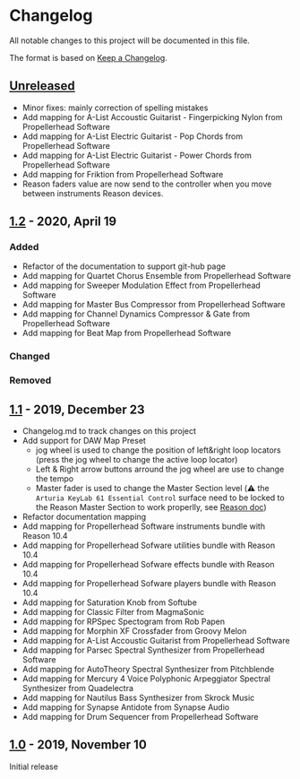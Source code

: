 # Changelog

All notable changes to this project will be documented in this file.

The format is based on [Keep a Changelog](https://keepachangelog.com/en/1.0.0/).

## [Unreleased]

* Minor fixes: mainly correction of spelling mistakes
* Add mapping for A-List Accoustic Guitarist - Fingerpicking Nylon from Propellerhead Software
* Add mapping for A-List Electric Guitarist - Pop Chords from Propellerhead Software
* Add mapping for A-List Electric Guitarist - Power Chords from Propellerhead Software
* Add mapping for Friktion from Propellerhead Software
* Reason faders value are now send to the controller when you move between instruments Reason devices.

## [1.2] - 2020, April 19

### Added

* Refactor of the documentation to support git-hub page
* Add mapping for Quartet Chorus Ensemble from Propellerhead Software
* Add mapping for Sweeper Modulation Effect from Propellerhead Software
* Add mapping for Master Bus Compressor from Propellerhead Software
* Add mapping for Channel Dynamics Compressor & Gate from Propellerhead Software
* Add mapping for Beat Map from Propellerhead Software

### Changed

### Removed

## [1.1] - 2019, December 23

* Changelog.md to track changes on this project
* Add support for DAW Map Preset
  * jog wheel is used to change the position of left&right loop locators (press the jog wheel to change the active loop locator)  
  * Left & Right arrow buttons arround the jog wheel are use to change the tempo
  * Master fader is used to change the Master Section level (:warning: the `Arturia KeyLab 61 Essential Control` surface need to be locked to the Reason Master Section to work properlly, see [Reason doc](http://docs.propellerheads.se/reason10/wwhelp/wwhimpl/js/html/wwhelp.htm#context=EngOpManProjectPro&topic=PreferencesControlSurface))
* Refactor documentation mapping
* Add mapping for Propellerhead Software instruments bundle with Reason 10.4
* Add mapping for Propellerhead Sofware utilities bundle with Reason 10.4
* Add mapping for Propellerhead Sofware effects bundle with Reason 10.4
* Add mapping for Propellerhead Sofware players bundle with Reason 10.4
* Add mapping for Saturation Knob from Softube
* Add mapping for Classic Filter from MagmaSonic
* Add mapping for RPSpec Spectogram from Rob Papen
* Add mapping for Morphin XF Crossfader from Groovy Melon
* Add mapping for A-List Accoustic Guitarist from Propellerhead Software
* Add mapping for Parsec Spectral Synthesizer from Propellerhead Software
* Add mapping for AutoTheory Spectral Synthesizer from Pitchblende
* Add mapping for Mercury 4 Voice Polyphonic Arpeggiator Spectral Synthesizer from Quadelectra
* Add mapping for Nautilus Bass Synthesizer from Skrock Music
* Add mapping for Synapse Antidote from Synapse Audio
* Add mapping for Drum Sequencer from Propellerhead Software

## [1.0] - 2019, November 10

Initial release

[Unreleased]: https://github.com/tfraudet/Reason-ArturiaKeylabEssential-Remote/compare/v1.0...HEAD
[1.0]: https://github.com/tfraudet/Reason-ArturiaKeylabEssential-Remote/releases/tag/1.0
[1.1]: https://github.com/tfraudet/Reason-ArturiaKeylabEssential-Remote/releases/tag/1.1
[1.2]: https://github.com/tfraudet/Reason-ArturiaKeylabEssential-Remote/releases/tag/1.2
